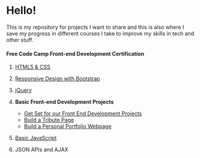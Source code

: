 # Hello!
This is my repository for projects I want to share and this is also where I save my progress in different courses I take to improve my skills in tech and other stuff. 


#### Free Code Camp Front-end Development Certification

1. [HTML5 & CSS ](html5-css.md)
2. [Responsive Design with Bootstrap](bootstrap-exercises.md)
3. [jQuery](jquery-exercises.md)

4. **Basic Front-end Development Projects**
	* [Get Set for our Front End Development Projects](https://www.freecodecamp.org/challenges/get-set-for-our-front-end-development-projects) 
	* [Build a Tribute Page](https://codepen.io/toxxed/full/XjowxR/)    
	* [Build a Personal Portfolio Webpage](https://codepen.io/toxxed/full/XpbZWa/)   
	
5. [Basic JavaScript](basic-js.md)
6. JSON APIs and AJAX